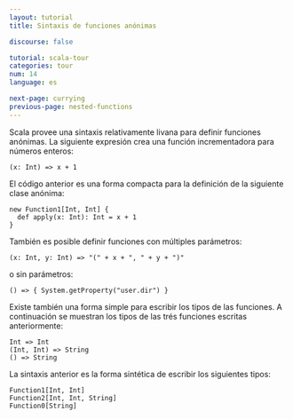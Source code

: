 ```yaml
---
layout: tutorial
title: Sintaxis de funciones anónimas

discourse: false

tutorial: scala-tour
categories: tour
num: 14
language: es

next-page: currying
previous-page: nested-functions
---
```


Scala provee una sintaxis relativamente livana para definir funciones anónimas. La siguiente expresión crea una función incrementadora para números enteros:

    (x: Int) => x + 1

El código anterior es una forma compacta para la definición de la siguiente clase anónima:

    new Function1[Int, Int] {
      def apply(x: Int): Int = x + 1
    }

También es posible definir funciones con múltiples parámetros:

    (x: Int, y: Int) => "(" + x + ", " + y + ")"

o sin parámetros: 

    () => { System.getProperty("user.dir") }

Existe también una forma simple para escribir los tipos de las funciones. A continuación se muestran los tipos de las trés funciones escritas anteriormente:

    Int => Int
    (Int, Int) => String
    () => String

La sintaxis anterior es la forma sintética de escribir los siguientes tipos:

    Function1[Int, Int]
    Function2[Int, Int, String]
    Function0[String]
